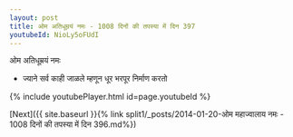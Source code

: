 ```yaml
---
layout: post
title: ओम अतिधूम्रयं नमः - 1008 दिनों की तपस्या में दिन 397
youtubeId: NioLy5oFUdI
---
```

 
 
 ओम अतिधूम्रयं नमः  
 
 -  ज्याने सर्व काही जाळले म्हणून धूर भरपूर निर्माण करतो 
 
  
 
  
 
 
 
 
 
 


{% include youtubePlayer.html id=page.youtubeId %}
 
[Next]({{ site.baseurl }}{% link  split1/_posts/2014-01-20-ओम महाज्वालाय नमः - 1008 दिनों की तपस्या में दिन 396.md%})
 
